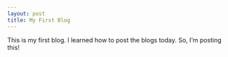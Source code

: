 ```yaml
---
layout: post
title: My First Blog
---
```


 This is my first blog.
 I learned how to post the blogs today.
 So, I‘m posting this!
